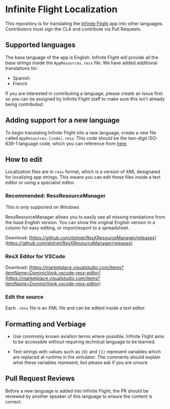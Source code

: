# Infinite Flight Localization

This repository is for translating the [Infinite Flight](https://infiniteflight.com) app into other languages. Contributors must sign the CLA and contribute via Pull Requests.

## Supported languages

The base language of the app is English. Infinite Flight will provide all the base strings inside the `AppResources.resx` file. We have added additional translations for:
 - Spanish
 - French

If you are interested in contributing a language, please create an Issue first so you can be assigned by Infinite Flight staff to make sure this isn't already being contributed.

## Adding support for a new language

To begin translating Infinite Flight into a new language, create a new file called `AppResources.[code].resx`. This code should be the two-digit ISO-639-1 language code, which you can reference from [here](https://en.wikipedia.org/wiki/List_of_ISO_639-1_codes).

## How to edit

Localization files are in `resx` format, which is a version of XML designated for localizing app strings. This means you can edit these files inside a text editor or using a specialist editor.

### Recommended: ResxResourceManager
_This is only supported on Windows_

ResxResourceManager allows you to easily see all missing translations from the base English version. You can show the original English version in a column for easy editing, or import/export to a spreadsheet.

Download: [https://github.com/dotnet/ResXResourceManager/releases](https://github.com/dotnet/ResXResourceManager/releases)

### ResX Editor for VSCode

Download: [https://marketplace.visualstudio.com/items?itemName=DominicVonk.vscode-resx-editor](https://marketplace.visualstudio.com/items?itemName=DominicVonk.vscode-resx-editor)

### Edit the source

Each `.resx` file is an XML file and can be edited inside a text editor.

## Formatting and Verbiage

 - Use commonly known aviation terms where possible. Infinite Flight aims to be accessible without requiring technical language to be learned.

 - Text strings with values such as `{0}` and `{1}` represent variables which are replaced at runtime in the simulator. The comments should explain what these variables represent, but please ask if you are unsure.

## Pull Request Reviews

Before a new language is added into Infinite Flight, the PR should be reviewed by another speaker of this language to ensure the content is correct.
